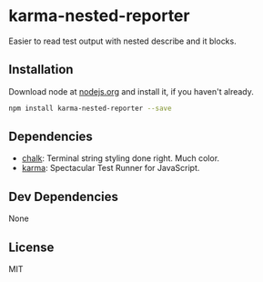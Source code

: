 # karma-nested-reporter 

Easier to read test output with nested describe and it blocks.

## Installation

Download node at [nodejs.org](http://nodejs.org) and install it, if you haven't already.

```sh
npm install karma-nested-reporter --save
```



## Dependencies

- [chalk](https://github.com/chalk/chalk): Terminal string styling done right. Much color.
- [karma](https://github.com/karma-runner/karma): Spectacular Test Runner for JavaScript.

## Dev Dependencies


None

## License

MIT

